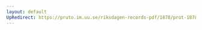 ```yaml
---
layout: default
UpRedirect: https://pruto.im.uu.se/riksdagen-records-pdf/1878/prot-1878--ak--030/prot-1878--ak--030_023.pdf
---
```

